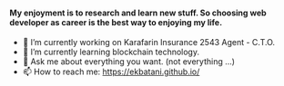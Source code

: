 #### My enjoyment is to research and learn new stuff. So choosing web developer as career is the best way to enjoying my life.

- 🔭 I’m currently working on Karafarin Insurance 2543 Agent - C.T.O.
- 🌱 I’m currently learning blockchain technology.
- 💬 Ask me about everything you want. (not everything ...)
- 📫 How to reach me: https://ekbatani.github.io/


<!--
**ekbatani/ekbatani** is a ✨ _special_ ✨ repository because its `README.md` (this file) appears on your GitHub profile.

Here are some ideas to get you started:

- 🔭 I’m currently working on ...
- 🌱 I’m currently learning ...
- 👯 I’m looking to collaborate on ...
- 🤔 I’m looking for help with ...
- 💬 Ask me about ...
- 📫 How to reach me: ...
- 😄 Pronouns: ...
- ⚡ Fun fact: ...
-->


